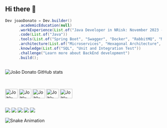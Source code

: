 ## Hi there 👋

<!--
**JoaoVDonato/JoaoVDonato** is a ✨ _special_ ✨ repository because its `README.md` (this file) appears on your GitHub profile.

Here are some ideas to get you started:

- 🔭 I’m currently working on ...
- 🌱 I’m currently learning ...
- 👯 I’m looking to collaborate on ...
- 🤔 I’m looking for help with ...
- 💬 Ask me about ...
- 📫 How to reach me: ...
- 😄 Pronouns: ...
- ⚡ Fun fact: ...
![Top Langs](https://github-readme-stats.vercel.app/api/top-langs/?username=JoaoVDonato&hide_progress=true)
![Snake Animation](https://github.com/JoaoVDonato/JoaoVDonato/blob/output/github-contribution-grid-snake.svg)

-->
```Java
Dev joaoDonato = Dev.builder()
      .academicEducation(null)
      .workExperience(List.of("Java Developer in NRisk: November 2023 - Now"))
      .code(List.of("Java"))
      .tools(List.of("Spring Boot", "Swagger", "Docker", "RabbitMQ", "Maven", "JUnit"))
      .architecture(List.of("Microservices", "Hexagonal Architecture", "API REST"))
      .knowledge(List.of("SQL", "Unit and Integration Test"))
      .challenge("Learn more about BackEnd development")
      .build();
```  

##

![João Donato GitHub stats](https://github-readme-stats.vercel.app/api?username=JoaoVDonato&theme=dark&show_icons=true)

##


<div style="display: inline_block"><br>
  <img align="center" alt="Joao-Jv" height="30" width="40" src="https://cdn.jsdelivr.net/gh/devicons/devicon@latest/icons/java/java-original-wordmark.svg">
  <img align="center" alt="Joao-Dc" height="30" width="40" src="https://cdn.jsdelivr.net/gh/devicons/devicon@latest/icons/docker/docker-plain-wordmark.svg">
  <img align="center" alt="Joao-Pt" height="30" width="40" src="https://cdn.jsdelivr.net/gh/devicons/devicon@latest/icons/postgresql/postgresql-plain-wordmark.svg">
  <img align="center" alt="Joao-Rb" height="30" width="40" src="https://cdn.jsdelivr.net/gh/devicons/devicon@latest/icons/rabbitmq/rabbitmq-original.svg">
  <img align="center" alt="Joao-Sp" height="30" width="40" src="https://cdn.jsdelivr.net/gh/devicons/devicon@latest/icons/spring/spring-original-wordmark.svg">
</div>

##

<div> 
  <a href="https://www.instagram.com/_joao_donato_" target="_blank"><img src="https://img.shields.io/badge/-Instagram-%23E4405F?style=for-the-badge&logo=instagram&logoColor=white" target="_blank"></a>
 	<a href="https://www.twitch.tv/donatojoao" target="_blank"><img src="https://img.shields.io/badge/Twitch-9146FF?style=for-the-badge&logo=twitch&logoColor=white" target="_blank"></a>
 <a href="https://discord.gg/KMhEYaUd" target="_blank"><img src="https://img.shields.io/badge/Discord-7289DA?style=for-the-badge&logo=discord&logoColor=white" target="_blank"></a> 
  <a href = "mailto:joaovictor_gd@hotmail.com"><img src="https://img.shields.io/badge/Microsoft_Outlook-0078D4?style=for-the-badge&logo=microsoft-outlook&logoColor=white" target="_blank"></a>
  <a href="www.linkedin.com/in/joao-donato-dev" target="_blank"><img src="https://img.shields.io/badge/-LinkedIn-%230077B5?style=for-the-badge&logo=linkedin&logoColor=white" target="_blank"></a> 


![Snake Animation](https://github.com/JoaoVDonato/JoaoVDonato/blob/output/github-contribution-grid-snake.gif)


</div>

##

      
